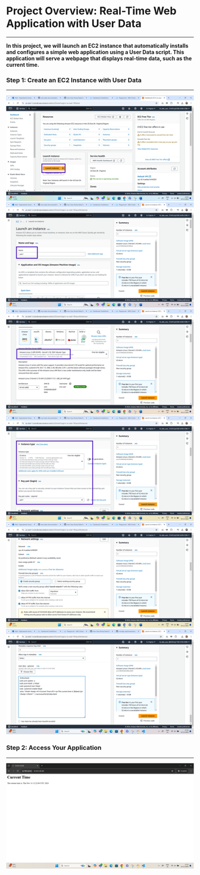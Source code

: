 # Project Overview: Real-Time Web Application with User Data
***

**In this project, we will launch an EC2 instance that automatically installs and configures a simple web application using a User Data script. This application will serve a webpage that displays real-time data, such as the current time.**

### Step 1: Create an EC2 Instance with User Data
***
![](images/ud1.png)
![](images/ud2.png)
![](images/ud3.png)
![](images/ud4.png)
![](images/ud5.png)
![](images/userdata.png)

### Step 2: Access Your Application
***
![](images/output.png)